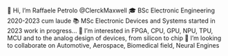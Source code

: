 👋 Hi, I’m Raffaele Petrolo @ClerckMaxwell
🎓 BSc Electronic Engineering 2020-2023 cum laude
📚 MSc Electronic Devices and Systems started in 2023 work in progress...
👀 I’m interested in FPGA, CPU, GPU, NPU, TPU, MCU and to the analog design of devices, from silicon to chip
💞️ I’m looking to collaborate on Automotive, Aerospace, Biomedical field, Neural Engines
